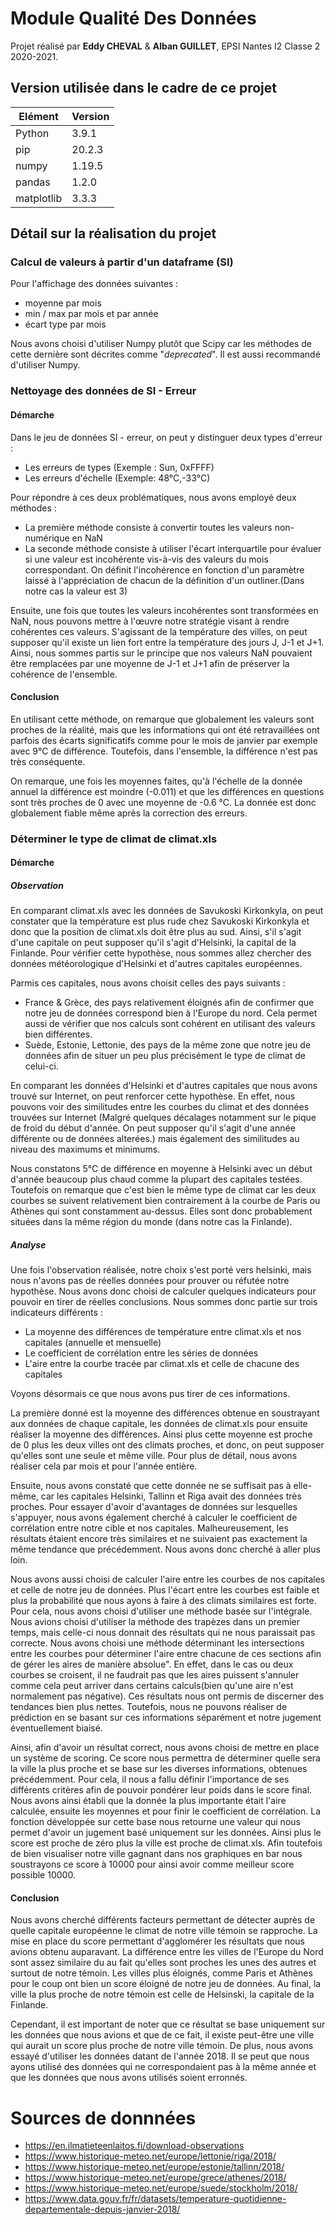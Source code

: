 # Module **Qualité Des Données**

Projet réalisé par **Eddy CHEVAL** & **Alban GUILLET**, EPSI Nantes I2 Classe 2 2020-2021.

## Version utilisée dans le cadre de ce projet

|Elément|Version|
|---|---|
|Python|3.9.1|
|pip|20.2.3|
|numpy|1.19.5|
|pandas|1.2.0|
|matplotlib|3.3.3|

## Détail sur la réalisation du projet

### Calcul de valeurs à partir d'un dataframe (SI)

Pour l'affichage des données suivantes :
- moyenne par mois
- min / max par mois et par année
- écart type par mois

Nous avons choisi d'utiliser Numpy plutôt que Scipy car les méthodes de cette dernière sont décrites comme "*deprecated*". Il est aussi recommandé d'utiliser Numpy.

### Nettoyage des données de SI - Erreur

#### Démarche
Dans le jeu de données SI - erreur, on peut y distinguer deux types d'erreur :
- Les erreurs de types (Exemple : Sun, 0xFFFF)
- Les erreurs d'échelle (Exemple: 48°C,-33°C)

Pour répondre à ces deux problématiques, nous avons employé deux méthodes :
- La première méthode consiste à convertir toutes les valeurs non-numérique en NaN
- La seconde méthode consiste à utiliser l'écart interquartile pour évaluer si une valeur est incohérente vis-à-vis des valeurs du mois correspondant. 
On définit l'incohérence en fonction d'un paramètre laissé à l'appréciation de chacun de la définition d'un outliner.(Dans notre cas la valeur est 3)

Ensuite, une fois que toutes les valeurs incohérentes sont transformées en NaN, nous pouvons mettre à l'œuvre notre stratégie visant à rendre cohérentes ces valeurs. 
S'agissant de la température des villes, on peut supposer qu'il existe un lien fort entre la température des jours J, J-1 et J+1. 
Ainsi, nous sommes partis sur le principe que nos valeurs NaN pouvaient être remplacées par une moyenne de J-1 et J+1 afin de préserver la cohérence de l'ensemble.

#### Conclusion
En utilisant cette méthode, on remarque que globalement les valeurs sont proches de la réalité, mais que les informations qui ont été retravaillées ont parfois des écarts significatifs comme pour le mois de janvier par exemple avec 9°C de différence. Toutefois, dans l'ensemble, la différence n'est pas très conséquente.

On remarque, une fois les moyennes faites, qu'à l'échelle de la donnée annuel la différence est moindre (-0.011) et que les différences en questions sont très proches de 0 avec une moyenne de -0.6 °C. 
La donnée est donc globalement fiable même après la correction des erreurs.


### Déterminer le type de climat de climat.xls

#### Démarche

##### Observation
En comparant climat.xls avec les données de Savukoski Kirkonkyla, on peut constater que la température est plus rude chez Savukoski Kirkonkyla et 
donc que la position de climat.xls doit être plus au sud. 
Ainsi, s'il s'agit d'une capitale on peut supposer qu'il s'agit d'Helsinki, la capital de la Finlande. Pour vérifier cette hypothèse, nous sommes allez chercher des données
météorologique d'Helsinki et d'autres capitales européennes.

Parmis ces capitales, nous avons choisit celles des pays suivants :
- France & Grèce, des pays relativement éloignés afin de confirmer que notre jeu de données correspond bien à l'Europe du nord. Cela permet aussi de vérifier que nos calculs sont cohérent en utilisant des valeurs bien différentes.
- Suède, Estonie, Lettonie, des pays de la même zone que notre jeu de données afin de situer un peu plus précisément le type de climat de celui-ci.

En comparant les données d'Helsinki et d'autres capitales que nous avons trouvé sur Internet, on peut renforcer cette hypothèse.
En effet, nous pouvons voir des similitudes entre les courbes du climat et des données trouvées sur Internet 
(Malgré quelques décalages notamment sur le pique de froid du début d'année. On peut supposer qu'il s'agit d'une année différente ou de données alterées.) 
mais également des similitudes au niveau des maximums et minimums.

Nous constatons 5°C de différence en moyenne à Helsinki avec un début d'année beaucoup plus chaud comme la plupart des capitales testées.
Toutefois on remarque que c'est bien le même type de climat car les deux courbes se suivent relativement bien contrairement à la courbe de Paris ou Athènes qui sont constamment au-dessus.
Elles sont donc probablement situées dans la même région du monde (dans notre cas la Finlande). 

##### Analyse

Une fois l'observation réalisée, notre choix s'est porté vers helsinki, mais nous n'avons pas de réelles données pour prouver ou réfutée notre hypothèse. Nous avons donc choisi de calculer quelques indicateurs pour pouvoir en tirer de réelles conclusions. Nous sommes donc partie sur trois indicateurs différents :

- La moyenne des différences de température entre climat.xls et nos capitales (annuelle et mensuelle) 
- Le coefficient de corrélation entre les séries de données
- L'aire entre la courbe tracée par climat.xls et celle de chacune des capitales

Voyons désormais ce que nous avons pus tirer de ces informations.

La première donné est la moyenne des différences obtenue en soustrayant aux données de chaque capitale, les données de climat.xls pour ensuite réaliser la moyenne des différences. Ainsi plus cette moyenne est proche de 0 plus les deux villes ont des climats proches, et donc, on peut supposer qu'elles sont une seule et même ville. Pour plus de détail, nous avons réaliser cela par mois et pour l'année entière.

Ensuite, nous avons constaté que cette donnée ne se suffisait pas à elle-même, car les capitales Helsinki, Tallinn et Riga avait des données très proches. Pour essayer d'avoir d'avantages de données sur lesquelles s'appuyer, nous avons également cherché à calculer le coefficient de corrélation entre notre cible et nos capitales. Malheureusement, les résultats étaient encore très similaires et ne suivaient pas exactement la même tendance que précédemment. Nous avons donc cherché à aller plus loin.  

Nous avons aussi choisi de calculer l'aire entre les courbes de nos capitales et celle de notre jeu de données. Plus l'écart entre les courbes est faible et plus la probabilité que nous ayons à faire à des climats similaires est forte. Pour cela, nous avons choisi d'utiliser une méthode basée sur l'intégrale. Nous avions choisi d'utiliser la méthode des trapèzes dans un premier temps, mais celle-ci nous donnait des résultats qui ne nous paraissait pas correcte. Nous avons choisi une méthode déterminant les intersections entre les courbes pour déterminer l'aire entre chacune de ces sections afin de gérer les aires de manière absolue". En effet, dans le cas ou deux courbes se croisent, il ne faudrait pas que les aires puissent s'annuler comme cela peut arriver dans certains calculs(bien qu'une aire n'est normalement pas négative). Ces résultats nous ont permis de discerner des tendances bien plus nettes. Toutefois, nous ne pouvons réaliser de prédiction en se basant sur ces informations séparément et notre jugement éventuellement biaisé.

Ainsi, afin d'avoir un résultat correct, nous avons choisi de mettre en place un système de scoring. Ce score nous permettra de déterminer quelle sera la ville la plus proche et se base sur les diverses informations, obtenues précédemment. Pour cela, il nous a fallu définir l'importance de ses différents critères afin de pouvoir pondérer leur poids dans le score final. Nous avons ainsi établi que la donnée la plus importante était l'aire calculée, ensuite les moyennes et pour finir le coefficient de corrélation. La fonction développée sur cette base nous retourne une valeur qui nous permet d'avoir un jugement basé uniquement sur les données. Ainsi plus le score est proche de zéro plus la ville est proche de climat.xls. Afin toutefois de bien visualiser notre ville gagnant dans nos graphiques en bar nous soustrayons ce score à 10000 pour ainsi avoir comme meilleur score possible 10000. 
#### Conclusion
Nous avons cherché différents facteurs permettant de détecter auprès de quelle capitale européenne le climat de notre ville témoin se rapproche. La mise en place du score permettant d'agglomérer les résultats que nous avions obtenu auparavant. La différence entre les villes de l'Europe du Nord sont assez similaire du au fait qu'elles sont proches les unes des autres et surtout de notre témoin. Les villes plus éloignés, comme Paris et Athènes pour le coup ont bien un score éloigné de notre jeu de données. Au final, la ville la plus proche de notre témoin est celle de Helsinski, la capitale de la Finlande.

Cependant, il est important de noter que ce résultat se base uniquement sur les données que nous avions et que de ce fait, il existe peut-être une ville qui aurait un score plus proche de notre ville témoin. De plus, nous avons essayé d'utiliser les données datant de l'année 2018. Il se peut que nous ayons utilisé des données qui ne correspondaient pas à la même année et que les données que nous avons utilisés soient erronnés.

# Sources de donnnées

- https://en.ilmatieteenlaitos.fi/download-observations
- https://www.historique-meteo.net/europe/lettonie/riga/2018/
- https://www.historique-meteo.net/europe/estonie/tallinn/2018/
- https://www.historique-meteo.net/europe/grece/athenes/2018/
- https://www.historique-meteo.net/europe/suede/stockholm/2018/
- https://www.data.gouv.fr/fr/datasets/temperature-quotidienne-departementale-depuis-janvier-2018/
